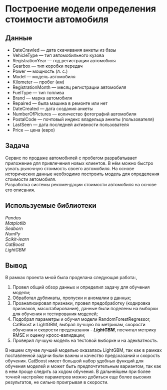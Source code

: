 # Построение модели определения стоимости автомобиля


## Данные

- DateCrawled — дата скачивания анкеты из базы
- VehicleType — тип автомобильного кузова
- RegistrationYear — год регистрации автомобиля
- Gearbox — тип коробки передач
- Power — мощность (л. с.)
- Model — модель автомобиля
- Kilometer — пробег (км)
- RegistrationMonth — месяц регистрации автомобиля
- FuelType — тип топлива
- Brand — марка автомобиля
- Repaired — была машина в ремонте или нет
- DateCreated — дата создания анкеты
- NumberOfPictures — количество фотографий автомобиля
- PostalCode — почтовый индекс владельца анкеты (пользователя)
- LastSeen — дата последней активности пользователя
- Price — цена (евро)

## Задача

Сервис по продаже автомобилей с пробегом  разрабатывает приложение для привлечения новых клиентов. В нём можно быстро узнать рыночную стоимость своего автомобиля. На основе исторических данные необходимо построить модель для определения стоимости автомобиля.<br>
Разработка системы рекомендации стоимости автомобиля на основе его описания.

## Используемые библиотеки

*Pandas* <br>
*Matplotlib* <br>
*Seaborn* <br>
*NumPy* <br>
*Scikit-learn* <br>
*CatBoost* <br>
*LightGBM* <br>

## Вывод
В рамках проекта мной была проделана следующая работа:,
1. Провел общий обзор данных и определил задачу для обучения модели;
2. Обработал дубликаты, пропуски и аномалии в данных;
3. Проанализировал признаки, провел предобработку (кодировка признаков, масштабирование), данные были поделены на выборки для обучения и тестирования моделей;
4. Подобрал параметры и обучил модели RandomForestRegressor, CatBoost и LightGBM, выбрал лучшую по метрикам, скорости обучения и скорости предсказания - ***LightGBM***, посчитал метрику RMSE и оценку кросс-валидации;
5. Проверил лучшую модель на тестовой выборке и на адекватность.

В нашем случае лучшей моделью оказалась LightGBM, так как в рамках поставленной задачи были важны и качество предсказаний и скорость обучения. CatBoost имеет большой набор удобных функций для обучения моделей и может быть предпочтительным вариантом, так как в нем проще следить за ходом обучения. В дальнейшем при более точной настройке параметров можно добиться еще более высоких результатов, не сильно проигрывая в скорости.

